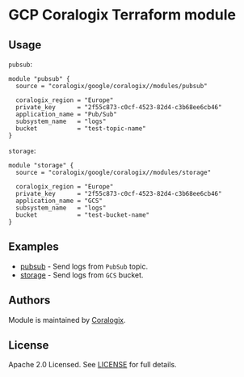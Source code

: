 # GCP Coralogix Terraform module

## Usage

`pubsub`:

```hcl
module "pubsub" {
  source = "coralogix/google/coralogix//modules/pubsub"

  coralogix_region = "Europe"
  private_key      = "2f55c873-c0cf-4523-82d4-c3b68ee6cb46"
  application_name = "Pub/Sub"
  subsystem_name   = "logs"
  bucket           = "test-topic-name"
}
```

`storage`:

```hcl
module "storage" {
  source = "coralogix/google/coralogix//modules/storage"

  coralogix_region = "Europe"
  private_key      = "2f55c873-c0cf-4523-82d4-c3b68ee6cb46"
  application_name = "GCS"
  subsystem_name   = "logs"
  bucket           = "test-bucket-name"
}
```

## Examples

- [pubsub](https://github.com/coralogix/terraform-coralogix-google/tree/master/examples/pubsub) - Send logs from `PubSub` topic.
- [storage](https://github.com/coralogix/terraform-coralogix-google/tree/master/examples/storage) - Send logs from `GCS` bucket.

## Authors

Module is maintained by [Coralogix](https://github.com/coralogix).

## License

Apache 2.0 Licensed. See [LICENSE](https://github.com/coralogix/terraform-coralogix-google/tree/master/LICENSE) for full details.
